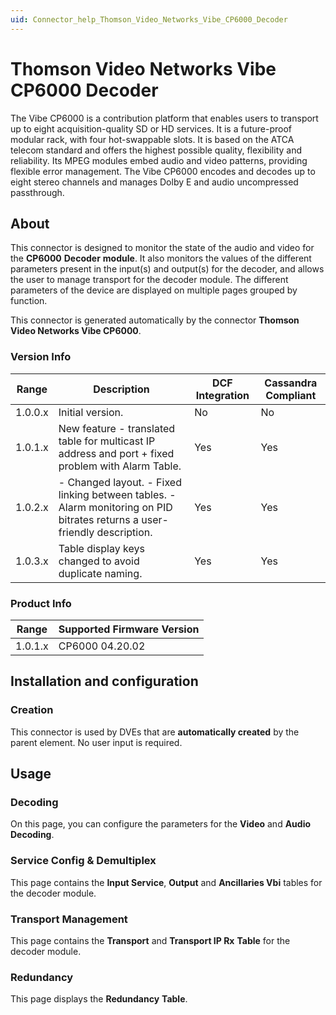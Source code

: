 ```yaml
---
uid: Connector_help_Thomson_Video_Networks_Vibe_CP6000_Decoder
---
```


# Thomson Video Networks Vibe CP6000 Decoder

The Vibe CP6000 is a contribution platform that enables users to transport up to eight acquisition-quality SD or HD services. It is a future-proof modular rack, with four hot-swappable slots. It is based on the ATCA telecom standard and offers the highest possible quality, flexibility and reliability. Its MPEG modules embed audio and video patterns, providing flexible error management. The Vibe CP6000 encodes and decodes up to eight stereo channels and manages Dolby E and audio uncompressed passthrough.

## About

This connector is designed to monitor the state of the audio and video for the **CP6000** **Decoder** **module**. It also monitors the values of the different parameters present in the input(s) and output(s) for the decoder, and allows the user to manage transport for the decoder module. The different parameters of the device are displayed on multiple pages grouped by function.

This connector is generated automatically by the connector **Thomson Video Networks Vibe CP6000**.

### Version Info

| **Range** | **Description**                                                                                                            | **DCF Integration** | **Cassandra Compliant** |
|------------------|----------------------------------------------------------------------------------------------------------------------------|---------------------|-------------------------|
| 1.0.0.x          | Initial version.                                                                                                           | No                  | No                      |
| 1.0.1.x          | New feature - translated table for multicast IP address and port + fixed problem with Alarm Table.                         | Yes                 | Yes                     |
| 1.0.2.x          | \- Changed layout. - Fixed linking between tables. - Alarm monitoring on PID bitrates returns a user-friendly description. | Yes                 | Yes                     |
| 1.0.3.x          | Table display keys changed to avoid duplicate naming.                                                                      | Yes                 | Yes                     |

### Product Info

| Range | Supported Firmware Version |
|------------------|-----------------------------|
| 1.0.1.x          | CP6000 04.20.02             |

## Installation and configuration

### Creation

This connector is used by DVEs that are **automatically created** by the parent element. No user input is required.

## Usage

### Decoding

On this page, you can configure the parameters for the **Video** and **Audio** **Decoding**.

### Service Config & Demultiplex

This page contains the **Input Service**, **Output** and **Ancillaries Vbi** tables for the decoder module.

### Transport Management

This page contains the **Transport** and **Transport IP Rx** **Table** for the decoder module.

### Redundancy

This page displays the **Redundancy** **Table**.
